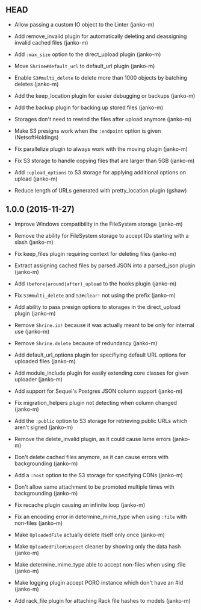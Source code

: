 ## HEAD

* Allow passing a custom IO object to the Linter (janko-m)

* Add remove_invalid plugin for automatically deleting and deassigning invalid cached files (janko-m)

* Add `:max_size` option to the direct_upload plugin (janko-m)

* Move `Shrine#default_url` to default_url plugin (janko-m)

* Enable `S3#multi_delete` to delete more than 1000 objects by batching deletes (janko-m)

* Add the keep_location plugin for easier debugging or backups (janko-m)

* Add the backup plugin for backing up stored files (janko-m)

* Storages don't need to rewind the files after upload anymore (janko-m)

* Make S3 presigns work when the `:endpoint` option is given (NetsoftHoldings)

* Fix parallelize plugin to always work with the moving plugin (janko-m)

* Fix S3 storage to handle copying files that are larger than 5GB (janko-m)

* Add `:upload_options` to S3 storage for applying additional options on upload (janko-m)

* Reduce length of URLs generated with pretty_location plugin (gshaw)

## 1.0.0 (2015-11-27)

* Improve Windows compatibility in the FileSystem storage (janko-m)

* Remove the ability for FileSystem storage to accept IDs starting with a slash (janko-m)

* Fix keep_files plugin requiring context for deleting files (janko-m)

* Extract assigning cached files by parsed JSON into a parsed_json plugin (janko-m)

* Add `(before|around|after)_upload` to the hooks plugin (janko-m)

* Fix `S3#multi_delete` and `S3#clear!` not using the prefix (janko-m)

* Add ability to pass presign options to storages in the direct_upload plugin (janko-m)

* Remove `Shrine.io!` because it was actually meant to be only for internal use (janko-m)

* Remove `Shrine.delete` because of redundancy (janko-m)

* Add default_url_options plugin for specifiying default URL options for uploaded files (janko-m)

* Add module_include plugin for easily extending core classes for given uploader (janko-m)

* Add support for Sequel's Postgres JSON column support (janko-m)

* Fix migration_helpers plugin not detecting when column changed (janko-m)

* Add the `:public` option to S3 storage for retrieving public URLs which aren't signed (janko-m)

* Remove the delete_invalid plugin, as it could cause lame errors (janko-m)

* Don't delete cached files anymore, as it can cause errors with backgrounding (janko-m)

* Add a `:host` option to the S3 storage for specifying CDNs (janko-m)

* Don't allow same attachment to be promoted multiple times with backgrounding (janko-m)

* Fix recache plugin causing an infinite loop (janko-m)

* Fix an encoding error in determine_mime_type when using `:file` with non-files (janko-m)

* Make `UploadedFile` actually delete itself only once (janko-m)

* Make `UploadedFile#inspect` cleaner by showing only the data hash (janko-m)

* Make determine_mime_type able to accept non-files when using :file (janko-m)

* Make logging plugin accept PORO instance which don't have an #id (janko-m)

* Add rack_file plugin for attaching Rack file hashes to models (janko-m)
